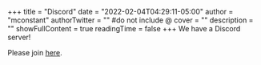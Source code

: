 +++
title = "Discord"
date = "2022-02-04T04:29:11-05:00"
author = "mconstant"
authorTwitter = "" #do not include @
cover = ""
description = ""
showFullContent = true
readingTime = false
+++
We have a Discord server!

Please join [here](https://discord.gg/27teTnuCNf).

